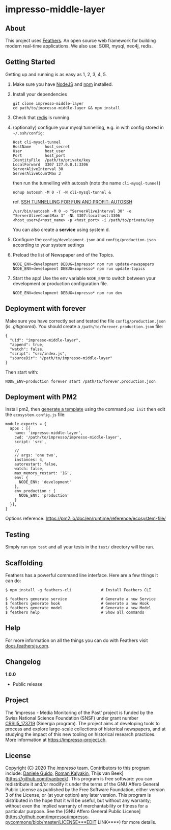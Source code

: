 # impresso-middle-layer

>

## About

This project uses [Feathers](http://feathersjs.com). An open source web framework for building modern real-time applications.
We also use: SOlR, mysql, neo4j, redis.

## Getting Started

Getting up and running is as easy as 1, 2, 3, 4, 5.

1. Make sure you have [NodeJS](https://nodejs.org/) and [npm](https://www.npmjs.com/) installed.
1. Install your dependencies

    ```
    git clone impresso-middle-layer
    cd path/to/impresso-middle-layer && npm install
    ```

1. Check that [redis](https://redis.io) is running.
1. (optionally) configure your mysql tunnelling, e.g. in with config stored in  `~/.ssh/config`:

    ```
    Host cli-mysql-tunnel
    HostName      host_secret
    User          host_user
    Port          host_port
    IdentityFile  /path/to/private/key
    LocalForward  3307 127.0.0.1:3306
    ServerAliveInterval 30
    ServerAliveCountMax 3
    ```

    then run the tunnelling with autossh (note the name  `cli-mysql-tunnel`)

    ```
    nohup autossh -M 0 -T -N cli-mysql-tunnel &
    ```

    ref. [SSH TUNNELLING FOR FUN AND PROFIT: AUTOSSH](https://www.everythingcli.org/ssh-tunnelling-for-fun-and-profit-autossh/)

    ```
    /usr/bin/autossh -M 0 -o "ServerAliveInterval 30" -o "ServerAliveCountMax 3" -NL 3307:localhost:3306 <host_user>@<host_name> -p <host_port> -i /path/to/private/key
    ```

    You can also create a **service** using system d.

1. Configure the `config/development.json` and `config/production.json` according to your system settings
1. Preload the list of Newspaper and of the Topics.
    ```
    NODE_ENV=development DEBUG=impresso* npm run update-newspapers
    NODE_ENV=development DEBUG=impresso* npm run update-topics
    ```
1. Start the app! Use the env variable `NODE_ENV` to switch between your development or production configuration file.
    ```
    NODE_ENV=development DEBUG=impresso* npm run dev
    ```

## Deployment with forever
Make sure you have correctly set and tested the file `config/production.json` (is *.gitignored*).
You should create a `/path/to/forever.production.json` file:
```
{
  "uid": "impresso-middle-layer",
  "append": true,
  "watch": false,
  "script": "src/index.js",
  "sourceDir": "/path/to/impresso-middle-layer"
}
```
Then start with:
```
NODE_ENV=production forever start /path/to/forever.production.json
```

## Deployment with PM2
Install pm2, then [generate a template](https://pm2.io/doc/en/runtime/guide/ecosystem-file)
using the command `pm2 init` then edit the `ecosystem.config.js` file:

```
module.exports = {
  apps : [{
    name: 'impresso-middle-layer',
    cwd: '/path/to/impresso/impresso-middle-layer',
    script: 'src',

    //
    // args: 'one two',
    instances: 4,
    autorestart: false,
    watch: false,
    max_memory_restart: '1G',
    env: {
      NODE_ENV: 'development'
    },
    env_production : {
      NODE_ENV: 'production'
    }
  }],
}
```
Options reference: https://pm2.io/doc/en/runtime/reference/ecosystem-file/

## Testing

Simply run `npm test` and all your tests in the `test/` directory will be run.

## Scaffolding

Feathers has a powerful command line interface. Here are a few things it can do:

```
$ npm install -g feathers-cli             # Install Feathers CLI

$ feathers generate service               # Generate a new Service
$ feathers generate hook                  # Generate a new Hook
$ feathers generate model                 # Generate a new Model
$ feathers help                           # Show all commands
```

## Help

For more information on all the things you can do with Feathers visit [docs.feathersjs.com](http://docs.feathersjs.com).

## Changelog

__1.0.0__

- Public release

## Project
The 'impresso - Media Monitoring of the Past' project is funded by the Swiss National Science Foundation (SNSF) under  grant number [CRSII5_173719](http://p3.snf.ch/project-173719) (Sinergia program). The project aims at developing tools to process and explore large-scale collections of historical newspapers, and at studying the impact of this new tooling on historical research practices. More information at https://impresso-project.ch.
## License
Copyright (C) 2020  The *impresso* team. Contributors to this program include: [Daniele Guido](https://github.com/danieleguido), [Roman Kalyakin](https://github.com/theorm), Thijs van Beek](https://github.com/tvanbeek).
This program is free software: you can redistribute it and/or modify it under the terms of the GNU Affero General Public License as published by the Free Software Foundation, either version 3 of the License, or (at your option) any later version. 
This program is distributed in the hope that it will be useful, but without any warranty; without even the implied warranty of merchantability or fitness for a particular purpose. See the [GNU Affero General Public License](https://github.com/impresso/impresso-pycommons/blob/master/LICENSE***EDIT LINK****) for more details.
